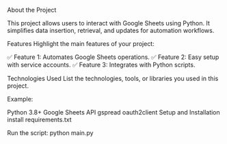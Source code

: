 About the Project

This project allows users to interact with Google Sheets using Python. It simplifies data insertion, retrieval, and updates for automation workflows.

Features
Highlight the main features of your project:

✅ Feature 1: Automates Google Sheets operations.
✅ Feature 2: Easy setup with service accounts.
✅ Feature 3: Integrates with Python scripts.


Technologies Used
List the technologies, tools, or libraries you used in this project.

Example:

Python 3.8+
Google Sheets API
gspread
oauth2client
Setup and Installation
install requirements.txt

Run the script:
python main.py
